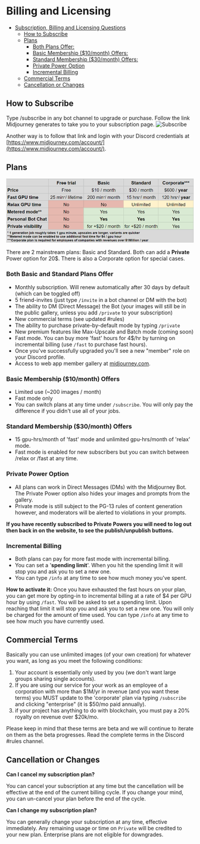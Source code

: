 # Billing and Licensing

* [Subscription, Billing and Licensing Questions](billing.md#subscription-billing-and-licensing-questions)
  * [How to Subscribe](billing.md#how-to-subscribe)
  * [Plans](billing.md#plans)
    * [Both Plans Offer:](billing.md#both-plans-offer)
    * [Basic Membership ($10/month) Offers:](billing.md#basic-membership-10month-offers)
    * [Standard Membership ($30/month) Offers:](billing.md#standard-membership-30month-offers)
    * [Private Power Option](billing.md#private-power-option)
    * [Incremental Billing](billing.md#incremental-billing)
  * [Commercial Terms](billing.md#commercial-terms)
  * [Cancellation or Changes](billing.md#cancellation-or-changes)

## How to Subscribe

Type /subscribe in any bot channel to upgrade or purchase. Follow the link Midjourney generates to take you to your subscription page. ![Subscribe](https://user-images.githubusercontent.com/105028755/167762167-deb96ca5-2e4a-44cf-acb7-bee247e92abf.gif)

Another way is to follow that link and login with your Discord credentials at [https://www.midjourney.com/account/](https://www.midjourney.com/account/).

## Plans

![Plan Grid](.gitbook/assets/grid3.png)

There are 2 mainstream plans: Basic and Standard. Both can add a **Private** Power option for 20$. There is also a Corporate option for special cases.

### Both Basic and Standard Plans Offer

* Monthly subscription. Will renew automatically after 30 days by default (which can be toggled off)
* 5 friend-invites (just type `/invite` in a bot channel or DM with the bot)
* The ability to DM (Direct Message) the Bot (your images will still be in the public gallery, unless you add `/private` to your subscription)
* New commercial terms (see updated #rules)
* The ability to purchase private-by-default mode by typing `/private`
* New premium features like Max-Upscale and Batch mode (coming soon)
* Fast mode. You can buy more 'fast' hours for 4$/hr by turning on incremental billing (use `/fast` to purchase fast hours).
* Once you've successfully upgraded you'll see a new "member" role on your Discord profile.
* Access to web app member gallery at [midjourney.com](https://www.midjourney.com/app/).

### Basic Membership ($10/month) Offers

* Limited use (\~200 images / month)
* Fast mode only
* You can switch plans at any time under `/subscribe`. You will only pay the difference if you didn't use all of your jobs.

### Standard Membership ($30/month) Offers

* 15 gpu-hrs/month of 'fast' mode and unlimited gpu-hrs/month of 'relax' mode.
* Fast mode is enabled for new subscribers but you can switch between /relax or /fast at any time.

### Private Power Option

* All plans can work in Direct Messages (DMs) with the Midjourney Bot. The Private Power option also hides your images and prompts from the gallery.
* Private mode is still subject to the PG-13 rules of content generation however, and moderators will be alerted to violations in your prompts.

**If you have recently subscribed to Private Powers you will need to log out then back in on the website, to see the publish/unpublish buttons.**

### Incremental Billing

* Both plans can pay for more fast mode with incremental billing.
* You can set a '**spending limit**'. When you hit the spending limit it will stop you and ask you to set a new one.
* You can type `/info` at any time to see how much money you've spent.

**How to activate it:** Once you have exhausted the fast hours on your plan, you can get more by opting-in to incremental billing at a rate of $4 per GPU hour by using `/fast`. You will be asked to set a spending limit. Upon reaching that limit it will stop you and ask you to set a new one. You will only be charged for the amount of time used. You can type `/info` at any time to see how much you have currently used.

## Commercial Terms

Basically you can use unlimited images (of your own creation) for whatever you want, as long as you meet the following conditions:

1. Your account is essentially only used by you (we don't want large groups sharing single accounts).
2. If you are using our service for your work as an employee of a corporation with more than $1M/yr in revenue (and you want these terms) you MUST update to the 'corporate' plan via typing `/subscribe` and clicking "enterprise" (it is $50/mo paid annually).
3. if your project has anything to do with blockchain, you must pay a 20% royalty on revenue over $20k/mo.

Please keep in mind that these terms are beta and we will continue to iterate on them as the beta progresses. Read the complete terms in the Discord #rules channel.

## Cancellation or Changes

**Can I cancel my subscription plan?**

You can cancel your subscription at any time but the cancellation will be effective at the end of the current billing cycle. If you change your mind, you can un-cancel your plan before the end of the cycle.

**Can I change my subscription plan?**

You can generally change your subscription at any time, effective immediately. Any remaining usage or time on `Private` will be credited to your new plan. Enterprise plans are not eligible for downgrades.

